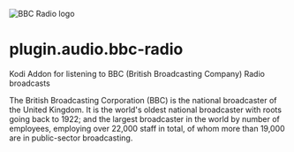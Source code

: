![BBC Radio logo](https://github.com/PhantomRaspberryBlower/repository.prb-entertainment-pack-matrix/blob/master/plugin.audio.bbc-radio/resources/icon.png)

plugin.audio.bbc-radio
======================

Kodi Addon for listening to BBC (British Broadcasting Company) Radio broadcasts

The British Broadcasting Corporation (BBC) is the national broadcaster of the United Kingdom. It is the world's oldest national broadcaster with roots going back to 1922; and the largest broadcaster in the world by number of employees, employing over 22,000 staff in total, of whom more than 19,000 are in public-sector broadcasting. 